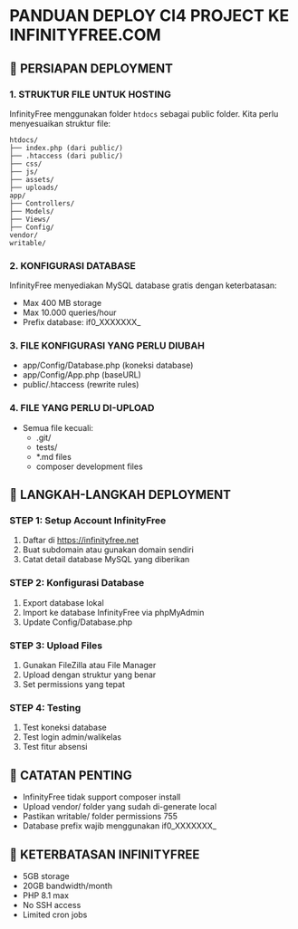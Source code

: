 # PANDUAN DEPLOY CI4 PROJECT KE INFINITYFREE.COM

## 🎯 PERSIAPAN DEPLOYMENT

### 1. STRUKTUR FILE UNTUK HOSTING
InfinityFree menggunakan folder `htdocs` sebagai public folder.
Kita perlu menyesuaikan struktur file:

```
htdocs/
├── index.php (dari public/)
├── .htaccess (dari public/)
├── css/
├── js/
├── assets/
├── uploads/
app/
├── Controllers/
├── Models/
├── Views/
├── Config/
vendor/
writable/
```

### 2. KONFIGURASI DATABASE
InfinityFree menyediakan MySQL database gratis dengan keterbatasan:
- Max 400 MB storage
- Max 10.000 queries/hour
- Prefix database: if0_XXXXXXX_

### 3. FILE KONFIGURASI YANG PERLU DIUBAH
- app/Config/Database.php (koneksi database)
- app/Config/App.php (baseURL)
- public/.htaccess (rewrite rules)

### 4. FILE YANG PERLU DI-UPLOAD
- Semua file kecuali:
  - .git/
  - tests/
  - *.md files
  - composer development files

## 🔧 LANGKAH-LANGKAH DEPLOYMENT

### STEP 1: Setup Account InfinityFree
1. Daftar di https://infinityfree.net
2. Buat subdomain atau gunakan domain sendiri
3. Catat detail database MySQL yang diberikan

### STEP 2: Konfigurasi Database
1. Export database lokal
2. Import ke database InfinityFree via phpMyAdmin
3. Update Config/Database.php

### STEP 3: Upload Files
1. Gunakan FileZilla atau File Manager
2. Upload dengan struktur yang benar
3. Set permissions yang tepat

### STEP 4: Testing
1. Test koneksi database
2. Test login admin/walikelas
3. Test fitur absensi

## 📝 CATATAN PENTING
- InfinityFree tidak support composer install
- Upload vendor/ folder yang sudah di-generate local
- Pastikan writable/ folder permissions 755
- Database prefix wajib menggunakan if0_XXXXXXX_

## 🚨 KETERBATASAN INFINITYFREE
- 5GB storage
- 20GB bandwidth/month
- PHP 8.1 max
- No SSH access
- Limited cron jobs
